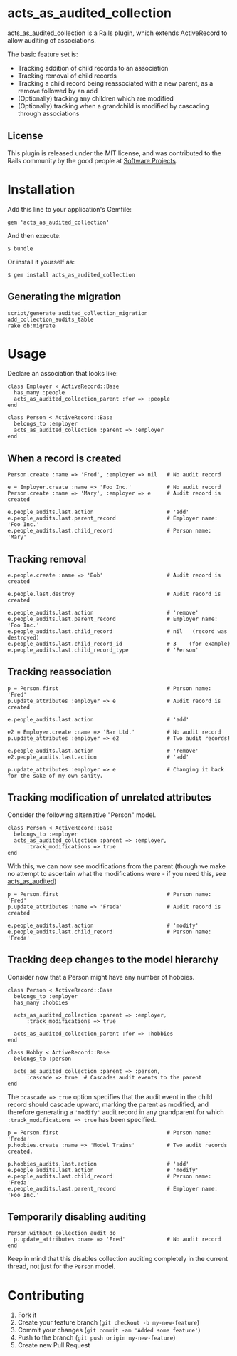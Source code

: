 acts\_as\_audited\_collection
==========================

acts\_as\_audited\_collection is a Rails plugin, which extends ActiveRecord to allow auditing of associations.

The basic feature set is:

- Tracking addition of child records to an association
- Tracking removal of child records
- Tracking a child record being reassociated with a new parent, as a remove followed by an add
- (Optionally) tracking any children which are modified
- (Optionally) tracking when a grandchild is modified by cascading through associations

License
-------

This plugin is released under the MIT license, and was contributed to the Rails community by the good people at [Software Projects](http://sp.com.au/).

Installation
============

Add this line to your application's Gemfile:

    gem 'acts_as_audited_collection'

And then execute:

    $ bundle

Or install it yourself as:

    $ gem install acts_as_audited_collection

Generating the migration
------------------------

    script/generate audited_collection_migration add_collection_audits_table
    rake db:migrate

Usage
=====

Declare an association that looks like:

    class Employer < ActiveRecord::Base
      has_many :people
      acts_as_audited_collection_parent :for => :people
    end

    class Person < ActiveRecord::Base
      belongs_to :employer
      acts_as_audited_collection :parent => :employer
    end

When a record is created
-------------------------

    Person.create :name => 'Fred', :employer => nil   # No audit record

    e = Employer.create :name => 'Foo Inc.'           # No audit record
    Person.create :name => 'Mary', :employer => e     # Audit record is created

    e.people_audits.last.action                       # 'add'
    e.people_audits.last.parent_record                # Employer name: 'Foo Inc.'
    e.people_audits.last.child_record                 # Person name: 'Mary'

Tracking removal
----------------

    e.people.create :name => 'Bob'                    # Audit record is created

    e.people.last.destroy                             # Audit record is created

    e.people_audits.last.action                       # 'remove'
    e.people_audits.last.parent_record                # Employer name: 'Foo Inc.'
    e.people_audits.last.child_record                 # nil   (record was destroyed)
    e.people_audits.last.child_record_id              # 3    (for example)
    e.people_audits.last.child_record_type            # 'Person'

Tracking reassociation
----------------------

    p = Person.first                                  # Person name: 'Fred'
    p.update_attributes :employer => e                # Audit record is created

    e.people_audits.last.action                       # 'add'

    e2 = Employer.create :name => 'Bar Ltd.'          # No audit record
    p.update_attributes :employer => e2               # Two audit records!

    e.people_audits.last.action                       # 'remove'
    e2.people_audits.last.action                      # 'add'

    p.update_attributes :employer => e                # Changing it back for the sake of my own sanity.

Tracking modification of unrelated attributes
----------------------------------------------

Consider the following alternative "Person" model.

    class Person < ActiveRecord::Base
      belongs_to :employer
      acts_as_audited_collection :parent => :employer,
          :track_modifications => true
    end

With this, we can now see modifications from the parent (though we make no attempt to ascertain what the modifications were - if you need this, see [acts_as_audited](http://github.com/collectiveidea/audited))

    p = Person.first                                  # Person name: 'Fred'
    p.update_attributes :name => 'Freda'              # Audit record is created

    e.people_audits.last.action                       # 'modify'
    e.people_audits.last.child_record                 # Person name: 'Freda'

Tracking deep changes to the model hierarchy
--------------------------------------------

Consider now that a Person might have any number of hobbies.

    class Person < ActiveRecord::Base
      belongs_to :employer
      has_many :hobbies

      acts_as_audited_collection :parent => :employer,
          :track_modifications => true

      acts_as_audited_collection_parent :for => :hobbies
    end

    class Hobby < ActiveRecord::Base
      belongs_to :person

      acts_as_audited_collection :parent => :person,
          :cascade => true  # Cascades audit events to the parent
    end

The `:cascade => true` option specifies that the audit event in the child record should cascade upward, marking the parent as modified, and therefore generating a `'modify'` audit record in any grandparent for which `:track_modifications => true` has been specified..

    p = Person.first                                  # Person name: 'Freda'
    p.hobbies.create :name => 'Model Trains'          # Two audit records created.

    p.hobbies_audits.last.action                      # 'add'
    e.people_audits.last.action                       # 'modify'
    e.people_audits.last.child_record                 # Person name: 'Freda'
    e.people_audits.last.parent_record                # Employer name: 'Foo Inc.'

Temporarily disabling auditing
------------------------------

    Person.without_collection_audit do
      p.update_attributes :name => 'Fred'             # No audit record
    end

Keep in mind that this disables collection auditing completely in the current thread, not just for the `Person` model.

Contributing
============

1. Fork it
2. Create your feature branch (`git checkout -b my-new-feature`)
3. Commit your changes (`git commit -am 'Added some feature'`)
4. Push to the branch (`git push origin my-new-feature`)
5. Create new Pull Request
